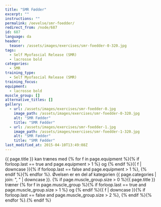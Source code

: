 ```yaml
---
title: "SMR Fødder"
excerpt: ""
instructions: ""
permalink: /oevelse/smr-foedder/
redirect_from: /node/687
id: 687
language: da
header:
  teaser: /assets/images/exercises/smr-foedder-0-320.jpg
tags:
  - Self Myofascial Release (SMR)
  - lacrosse bold
categories:
  - SMR
training_type:
  - Self Myofascial Release (SMR)
training_focus:
equipment:
  - lacrosse bold
muscle_group: []
alternative_titles: []
gallery:
  - url: /assets/images/exercises/smr-foedder-0.jpg
    image_path: /assets/images/exercises/smr-foedder-0-320.jpg
    alt: "SMR Fødder"
    title: "SMR Fødder"
  - url: /assets/images/exercises/smr-foedder-1.jpg
    image_path: /assets/images/exercises/smr-foedder-1-320.jpg
    alt: "SMR Fødder"
    title: "SMR Fødder"
last_modified_at: 2015-04-10T13:49:08Z
---
```

{{ page.title }} kan trænes med {% for f in page.equipment %}{% if forloop.last == true and page.equipment > 1 %} og {% endif %}{{ f | downcase  }}{% if forloop.last == false and page.equipment > 1 %}, {% endif %}{% endfor %}. Øvelsen er en del af kategorien {{ page.categories | join: ", " | downcase }}. {% if page.muscle_group.size > 0 %}{{ page.title }} træner {% for f in page.muscle_group %}{% if forloop.last == true and page.muscle_group.size > 1 %} og {% endif %}{{ f | downcase }}{% if forloop.last == false and page.muscle_group.size > 2 %}, {% endif %}{% endfor %}.{% endif %}

